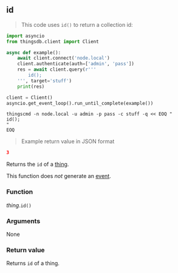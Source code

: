 ## id

> This code uses `id()` to return a collection id:

```python
import asyncio
from thingsdb.client import Client

async def example():
    await client.connect('node.local')
    client.authenticate(auth=['admin', 'pass'])
    res = await client.query(r'''
        id();
    ''', target='stuff')
    print(res)

client = Client()
asyncio.get_event_loop().run_until_complete(example())
```

```shell
thingscmd -n node.local -u admin -p pass -c stuff -q << EOQ "
id();
"
EOQ
```

> Example return value in JSON format

```json
3
```

Returns the `id` of a [thing](#thing).

This function does *not* generate an [event](#events).

### Function
*thing*.`id()`

### Arguments
None

### Return value
Returns `id` of a thing.
